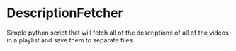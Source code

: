 # DescriptionFetcher
Simple python script that will fetch all of the descriptions of all of the videos in a playlist and save them to separate files

